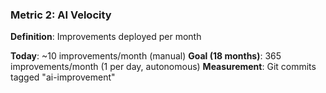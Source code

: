 ### Metric 2: **AI Velocity**

**Definition**: Improvements deployed per month

**Today**: ~10 improvements/month (manual)
**Goal (18 months)**: 365 improvements/month (1 per day, autonomous)
**Measurement**: Git commits tagged "ai-improvement"
